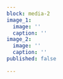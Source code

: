 ```yaml
---
block: media-2
image_1:
  image: ''
  caption: ''
image_2:
  image: ''
  caption: ''
published: false

---
```

